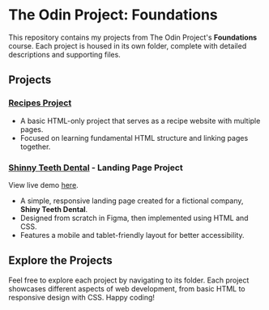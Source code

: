 # The Odin Project: Foundations

This repository contains my projects from The Odin Project's **Foundations** course. Each project is housed in its own folder, complete with detailed descriptions and supporting files.

## Projects

### [Recipes Project](./recipes-project)

- A basic HTML-only project that serves as a recipe website with multiple pages.
- Focused on learning fundamental HTML structure and linking pages together.

### [Shinny Teeth Dental](./shiny-teeth-dental) - Landing Page Project

View live demo [here](https://odin-projects.netlify.app/shiny-teeth-dental/).

- A simple, responsive landing page created for a fictional company, **Shiny Teeth Dental**.
- Designed from scratch in Figma, then implemented using HTML and CSS.
- Features a mobile and tablet-friendly layout for better accessibility.

## Explore the Projects

Feel free to explore each project by navigating to its folder. Each project showcases different aspects of web development, from basic HTML to responsive design with CSS. Happy coding!
